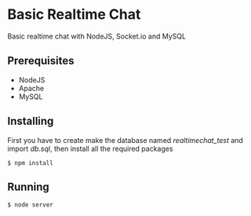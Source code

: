 # Basic Realtime Chat
Basic realtime chat with NodeJS, Socket.io and MySQL

## Prerequisites

- NodeJS
- Apache
- MySQL

## Installing

First you have to create make the database named *realtimechat_test* and import *db.sql*, then install all the required packages

```
$ npm install
```

## Running

```
$ node server
```
